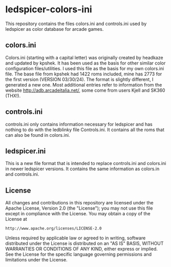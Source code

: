 # ledspicer-colors-ini
This repository contains the files colors.ini and controls.ini used by ledspicer as color database for arcade games.

## colors.ini
Colors.ini (starting with a capital letter) was originally created by headkaze and updated by kpshek. It has been used as the basis for other similar color configuration files/utilities.
I used this file as the basis for my own colors.ini file.
The base file from kpshek had 1422 roms included, mine has 2773 for the first version (VERSION 03/30/24). The format is slightly different, I generated a new one.
Most additional entries refer to information from the website http://adb.arcadeitalia.net/, some come from users Kjell and SK360 (THX!).

## controls.ini
controls.ini only contains information necessary for ledspicer and has nothing to do with the ledblinky file Controls.ini. 
It contains all the roms that can also be found in colors.ini.

## ledspicer.ini
This is a new file format that is intended to replace controls.ini and colors.ini in newer ledspicer versions. 
It contains the same information as colors.in and controls.ini.

## License

All changes and contributions in this repository are licensed under the Apache License, Version 2.0 (the "License"); you may not use this file except in compliance with the License. You may obtain a copy of the License at
```
http://www.apache.org/licenses/LICENSE-2.0
```
Unless required by applicable law or agreed to in writing, software distributed under the License is distributed on an "AS IS" BASIS, WITHOUT WARRANTIES OR CONDITIONS OF ANY KIND, either express or implied. See the License for the specific language governing permissions and limitations under the License.
